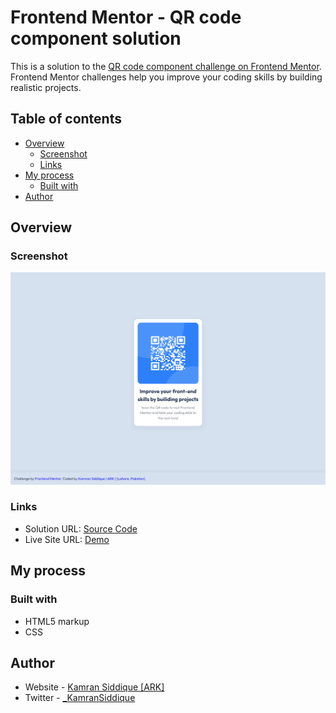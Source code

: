 # Frontend Mentor - QR code component solution

This is a solution to the [QR code component challenge on Frontend Mentor](https://www.frontendmentor.io/challenges/qr-code-component-iux_sIO_H). Frontend Mentor challenges help you improve your coding skills by building realistic projects.

## Table of contents

- [Overview](#overview)
  - [Screenshot](#screenshot)
  - [Links](#links)
- [My process](#my-process)
  - [Built with](#built-with)
- [Author](#author)

## Overview

### Screenshot

![](./design/output.png)

### Links

- Solution URL: [Source Code](https://github.com/ARK-09/QR-code-component)
- Live Site URL: [Demo](https://qr-code-component-roan-delta.vercel.app/)

## My process

### Built with

- HTML5 markup
- CSS

## Author

- Website - [Kamran Siddique [ARK]](https://github.com/ARK-09/)
- Twitter - [\_KamranSiddique](https://twitter.com/_KamranSiddique)
